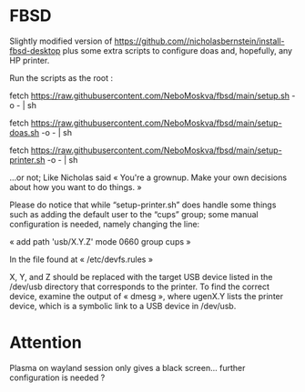 # FBSD
Slightly modified version of https://github.com//nicholasbernstein/install-fbsd-desktop
plus some extra scripts to configure doas and, hopefully, any HP printer.

Run the scripts as the root :

fetch https://raw.githubusercontent.com/NeboMoskva/fbsd/main/setup.sh -o - | sh

fetch https://raw.githubusercontent.com/NeboMoskva/fbsd/main/setup-doas.sh -o - | sh

fetch https://raw.githubusercontent.com/NeboMoskva/fbsd/main/setup-printer.sh -o - | sh

...or not; Like Nicholas said « You're a grownup. Make your own decisions about how you want to do things. »

Please do notice that while “setup-printer.sh” does handle some things such as adding the default user to the “cups” group;
some manual configuration is needed, namely changing the line: 

« add path 'usb/X.Y.Z' mode 0660 group cups »

In the file found at « /etc/devfs.rules »

X, Y, and Z should be replaced with the target USB device listed in the /dev/usb directory that corresponds to the printer.
To find the correct device, examine the output of « dmesg », where ugenX.Y lists the printer device,
which is a symbolic link to a USB device in /dev/usb.

# Attention

Plasma on wayland session only gives a black screen... further configuration is needed ?
